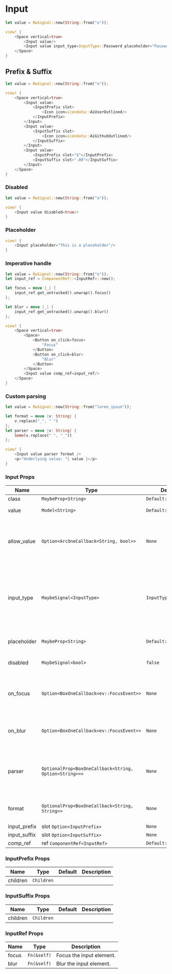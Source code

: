 # Input

```rust demo
let value = RwSignal::new(String::from("o"));

view! {
    <Space vertical=true>
        <Input value/>
        <Input value input_type=InputType::Password placeholder="Password"/>
    </Space>
}
```

## Prefix & Suffix

```rust demo
let value = RwSignal::new(String::from("o"));

view! {
    <Space vertical=true>
        <Input value>
            <InputPrefix slot>
                <Icon icon=icondata::AiUserOutlined/>
            </InputPrefix>
        </Input>
        <Input value>
            <InputSuffix slot>
                <Icon icon=icondata::AiGithubOutlined/>
            </InputSuffix>
        </Input>
        <Input value>
            <InputPrefix slot>"$"</InputPrefix>
            <InputSuffix slot>".00"</InputSuffix>
        </Input>
    </Space>
}
```

### Disabled

```rust demo
let value = RwSignal::new(String::from("o"));

view! {
    <Input value disabled=true/>
}
```

### Placeholder

```rust demo
view! {
    <Input placeholder="This is a placeholder"/>
}
```

### Imperative handle

```rust demo
let value = RwSignal::new(String::from("o"));
let input_ref = ComponentRef::<InputRef>::new();

let focus = move |_| {
    input_ref.get_untracked().unwrap().focus()
};

let blur = move |_| {
    input_ref.get_untracked().unwrap().blur()
};

view! {
    <Space vertical=true>
        <Space>
            <Button on_click=focus>
                "Focus"
            </Button>
            <Button on_click=blur>
                "Blur"
            </Button>
        </Space>
        <Input value comp_ref=input_ref/>
    </Space>
}
```

### Custom parsing

```rust demo
let value = RwSignal::new(String::from("loren_ipsun"));

let format = move |v: String| {
    v.replace("_", " ")
};
let parser = move |v: String| {
    Some(v.replace(" ", "_"))
};

view! {
    <Input value parser format />
    <p>"Underlying value: "{ value }</p>
}
```

### Input Props

| Name | Type | Default | Description |
| --- | --- | --- | --- |
| class | `MaybeProp<String>` | `Default::default()` |  |
| value | `Model<String>` | `Default::default()` | Set the input value. |
| allow_value | `Option<ArcOneCallback<String, bool>>` | `None` | Check the incoming value, if it returns false, input will not be accepted. |
| input_type | `MaybeSignal<InputType>` | `InputType::Text` | An input can have different text-based types based on the type of value the user will enter. |
| placeholder | `MaybeProp<String>` | `Default::default()` | Placeholder text for the input. |
| disabled | `MaybeSignal<bool>` | `false` | Whether the input is disabled. |
| on_focus | `Option<BoxOneCallback<ev::FocusEvent>>` | `None` | Callback triggered when the input is focussed on. |
| on_blur | `Option<BoxOneCallback<ev::FocusEvent>>` | `None` | Callback triggered when the input is blurred. |
| parser | `OptionalProp<BoxOneCallback<String, Option<String>>>` | `None` | Modifies the user input before assigning it to the value. |
| format | `OptionalProp<BoxOneCallback<String, String>>` | `None` | Formats the value to be shown to the user |
| input_prefix | slot `Option<InputPrefix>` | `None` |  |
| input_suffix | slot `Option<InputSuffix>` | `None` |  |
| comp_ref | ref `ComponentRef<InputRef>` | `Default::default()` |  |

### InputPrefix Props

| Name     | Type       | Default | Description |
| -------- | ---------- | ------- | ----------- |
| children | `Children` |         |             |

### InputSuffix Props

| Name     | Type       | Default | Description |
| -------- | ---------- | ------- | ----------- |
| children | `Children` |         |             |

### InputRef Props

| Name  | Type        | Description              |
| ----- | ----------- | ------------------------ |
| focus | `Fn(&self)` | Focus the input element. |
| blur  | `Fn(&self)` | Blur the input element.  |
